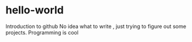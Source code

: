 # hello-world
Introduction to github
No idea what to write , just trying to figure out some projects.
Programming is cool

